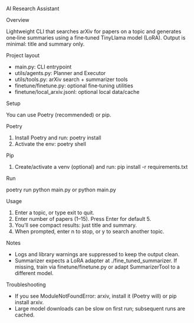 AI Research Assistant

Overview

Lightweight CLI that searches arXiv for papers on a topic and generates one‑line summaries using a fine‑tuned TinyLlama model (LoRA). Output is minimal: title and summary only.

Project layout

- main.py: CLI entrypoint
- utils/agents.py: Planner and Executor
- utils/tools.py: arXiv search + summarizer tools
- finetune/finetune.py: optional fine‑tuning utilities
- finetune/local_arxiv.jsonl: optional local data/cache

Setup

You can use Poetry (recommended) or pip.

Poetry

1) Install Poetry and run:
   poetry install
2) Activate the env:
   poetry shell

Pip

1) Create/activate a venv (optional) and run:
   pip install -r requirements.txt

Run

poetry run python main.py
or
python main.py

Usage

1) Enter a topic, or type exit to quit.
2) Enter number of papers (1–15). Press Enter for default 5.
3) You’ll see compact results: just title and summary.
4) When prompted, enter n to stop, or y to search another topic.

Notes

- Logs and library warnings are suppressed to keep the output clean.
- Summarizer expects a LoRA adapter at ./fine_tuned_summarizer. If missing, train via finetune/finetune.py or adapt SummarizerTool to a different model.

Troubleshooting

- If you see ModuleNotFoundError: arxiv, install it (Poetry will) or pip install arxiv.
- Large model downloads can be slow on first run; subsequent runs are cached.


